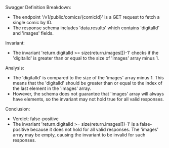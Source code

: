 Swagger Definition Breakdown:
- The endpoint '/v1/public/comics/{comicId}' is a GET request to fetch a single comic by ID.
- The response schema includes 'data.results' which contains 'digitalId' and 'images' fields.

Invariant:
- The invariant 'return.digitalId >= size(return.images[])-1' checks if the 'digitalId' is greater than or equal to the size of 'images' array minus 1.

Analysis:
- The 'digitalId' is compared to the size of the 'images' array minus 1. This means that the 'digitalId' should be greater than or equal to the index of the last element in the 'images' array.
- However, the schema does not guarantee that 'images' array will always have elements, so the invariant may not hold true for all valid responses.

Conclusion:
- Verdict: false-positive
- The invariant 'return.digitalId >= size(return.images[])-1' is a false-positive because it does not hold for all valid responses. The 'images' array may be empty, causing the invariant to be invalid for such responses.
